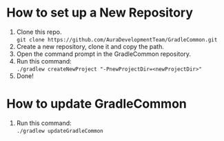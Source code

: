# How to set up a New Repository

1. Clone this repo.  
   ```git clone https://github.com/AuraDevelopmentTeam/GradleCommon.git```
2. Create a new repository, clone it and copy the path.
3. Open the command prompt in the GradleCommon repository.
4. Run this command:  
   ```./gradlew createNewProject "-PnewProjectDir=<newProjectDir>"```
5. Done!

# How to update GradleCommon

1. Run this command:  
   ```./gradlew updateGradleCommon```
